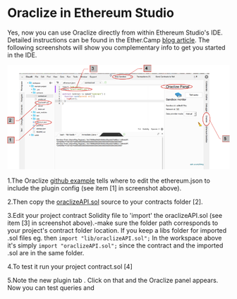 # Oraclize in Ethereum Studio

Yes, now you can use Oraclize directly from within Ethereum Studio's IDE. Detailed instructions can be found in the Ether.Camp [blog article](http://blog.ether.camp/post/145202667083/ethereum-studio-integrates-oraclize). The following screenshots will show you complementary info to get you started in the IDE.

![](Ether-Studio-screen1-Oraclize.png)

1.The Oraclize [github example](https://github.com/ether-camp/oraclize-example/blob/master/ethereum.json) tells where to edit the ethereum.json to include the plugin config (see item [1] in screenshot above). 

2.Then copy the [oraclizeAPI.sol]( oraclize-example/contracts/lib/oraclizeAPI.sol ) source to your contracts folder [2]. 

3.Edit your project contract Solidity file to 'import' the oraclizeAPI.sol (see item [3] in screenshot above).-make sure the folder path corresponds to your project's contract folder location. If you keep a libs folder for imported .sol files eg. then ```import "lib/oraclizeAPI.sol";``` In the workspace above it's simply ```import "oraclizeAPI.sol";``` since the contract and the imported .sol are in the same folder.

4.To test it run your project contract.sol [4]

5.Note the new plugin tab . Click on that and the Oraclize panel appears. Now you can test queries and 








